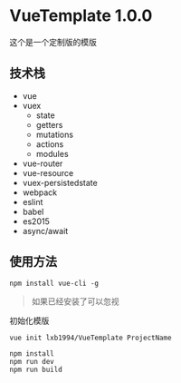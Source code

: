# VueTemplate 1.0.0

这个是一个定制版的模版

## 技术栈
- vue
- vuex
	- state
	- getters
	- mutations
	- actions
	- modules
- vue-router
- vue-resource
- vuex-persistedstate
- webpack
- eslint
- babel
- es2015
- async/await

## 使用方法

```
npm install vue-cli -g
```
>如果已经安装了可以忽视

初始化模版
```
vue init lxb1994/VueTemplate ProjectName
```

```
npm install
npm run dev
npm run build
```

